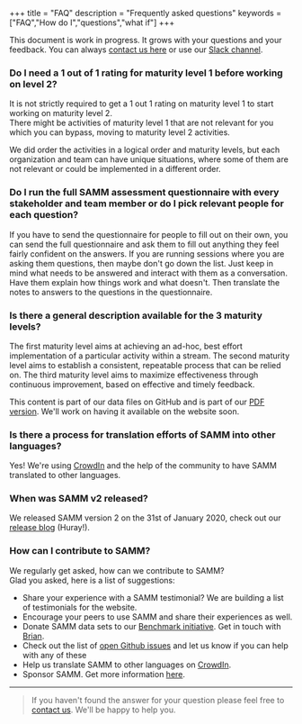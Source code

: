+++
title = "FAQ"
description = "Frequently asked questions"
keywords = ["FAQ","How do I","questions","what if"]
+++

This document is work in progress. It grows with your questions and your feedback. You can always [contact us here](/contact/) or use our [Slack channel](https://owasp.slack.com/messages/C0VF1EJGH).

### Do I need a 1 out of 1 rating for maturity level 1 before working on level 2?

It is not strictly required to get a 1 out 1 rating on maturity level 1 to start working on maturity level 2. <br>
There might be activities of maturity level 1 that are not relevant for you which you can bypass, moving to maturity level 2 activities.

We did order the activities in a logical order and maturity levels, but each organization and team can have unique situations, where some of them are not relevant or could be implemented in a different order.

### Do I run the full SAMM assessment questionnaire with every stakeholder and team member or do I pick relevant people for each question?

If you have to send the questionnaire for people to fill out on their own, you can send the full questionnaire and ask them to fill out anything they feel fairly confident on the answers. If you are running sessions where you are asking them questions, then maybe don't go down the list. Just keep in mind what needs to be answered and interact with them as a conversation. Have them explain how things work and what doesn't. Then translate the notes to answers to the questions in the questionnaire.

### Is there a general description available for the 3 maturity levels?
The first maturity level aims at achieving an ad-hoc, best effort implementation of a particular activity within a stream.
The second maturity level aims to establish a consistent, repeatable process that can be relied on.
The third maturity level aims to maximize effectiveness through continuous improvement, based on effective and timely feedback.

This content is part of our data files on GitHub and is part of our [PDF version](https://github.com/OWASP/samm/blob/master/Supporting%20Resources/v2.0/OWASP-SAMM-v2.0.pdf). We'll work on having it available on the website soon.

### Is there a process for translation efforts of SAMM into other languages?
Yes! We're using [CrowdIn](https://crowdin.com/project/owasp-samm) and the help of the community to have SAMM translated to other languages.


### When was SAMM v2 released?

We released SAMM version 2 on the 31st of January 2020, check out our [release blog](https://owaspsamm.org/blog/2020/01/31/samm2-release/) (Huray!).

### How can I contribute to SAMM?
We regularly get asked, how can we contribute to SAMM?<br>
Glad you asked, here is a list of suggestions:

* Share your experience with a SAMM testimonial? We are building a list of testimonials for the website.
* Encourage your peers to use SAMM and share their experiences as well.
* Donate SAMM data sets to our [Benchmark initiative](https://owaspsamm.org/benchmarking/). Get in touch with [Brian](mailto:brian.glas@owasp.org).
* Check out the list of [open Github issues](https://github.com/OWASP/samm/issues) and let us know if you can help with any of these
* Help us translate SAMM to other languages on [CrowdIn](https://crowdin.com/project/owasp-samm).
* Sponsor SAMM. Get more information [here](https://owaspsamm.org/sponsors/).

---

> If you haven't found the answer for your question please feel free to [contact us](/contact). We'll be happy to help you.
